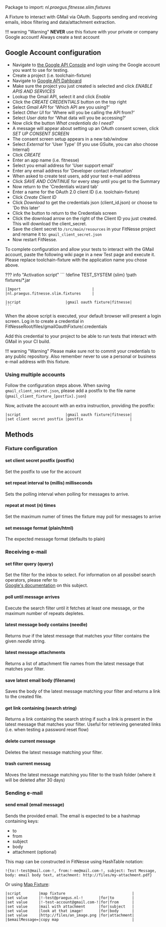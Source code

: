 Package to import: _nl.praegus.fitnesse.slim.fixtures_

A Fixture to interact with GMail via OAuth. Supports sending and receiving emails, inbox filtering and data/attachment extraction.

!!! warning "Warning"
    **NEVER** use this fixture with your private or company Google account! Always create a test account

## Google Account configuration

 - Navigate to <a href="https://console.developers.google.com/cloud-resource-manager" target="_blank">the Google API Console</a>
 and login using the Google account you want to use for testing.
 - Create a project (i.e. toolchain-fixture)
 - Navigate to <a href="https://console.developers.google.com/apis/dashboard" target="_blank">Google API Dahboard</a>
 - Make sure the project you just created is selected and click _ENABLE APIS AND SERVICES_
 - Lookup the Gmail API, select it and click _Enable_
 - Click the _CREATE CREDENTIALS_ button on the top right
 - Select _Gmail API_ for 'Which API are you using?'
 - Select _Other UI_ for 'Where will you be calling the API from?'
 - Select _User data_ for 'What data will you be accessing?'
 - Now click the button _What credentials do I need?_
 - A message will appear about setting up an OAuth consent screen, click _SET UP CONSENT SCREEN_
 - The consent screen setup appears in a new tab/window
 - Select _External_ for 'User Type' (If you use GSuite, you can also choose Internal)
 - Click _CREATE_
 - Enter an app name (i.e. fitnesse)
 - Select you email address for 'User support email'
 - Enter any email address for 'Developer contact infomation'
 - When asked to create test users, add your test e-mail address
 - Click _SAVE AND CONTINUE_ for every step until you get to the Summary
 - Now return to the 'Credentials wizard tab'
 - Enter a name for the OAuth 2.0 client ID (i.e. toolchain-fixture)
 - Click _Create Client ID_
 - Click _Download_ to get the credentials json (client_id.json) or choose to 'Do this later'
 - Click the button to return to the Credentials screen
 - Click the download arrow on the right of the Client ID you just created. This will download the client_secret.
 - Save the client secret to `/src/main/resources` in your FitNesse project and rename it to: `gmail_client_secret.json`
 - Now restart FitNesse.
 
To complete configuration and allow your tests to interact with the GMail  account, paste the following wiki page in a new Test page
and execute it. Please replace toolchain-fixture with the application name you chose above.

??? info "Activation script"
    ```
    !define TEST_SYSTEM {slim}
    !path fixtures/*.jar
    
    |Import                                |
    |nl.praegus.fitnesse.slim.fixtures     |
    
    |script                    |gmail oauth fixture|fitnesse|
    ```

When the above script is executed, your default browser will present a login screen. Log in to create a credential in 
FitNesseRoot/files/gmailOauthFixture/.credentials

Add this credential to your project to be able to run tests that interact with GMail in your CI build.

!!! warning "Warning"
    Please make sure not to commit your credentials to any public repository. Also remember never to use a personal or business e-mail
    address with this fixture. 

### Using multiple accounts
Follow the configuration steps above. When saving `gmail_client_secret.json`, please add a postfix to the file name (`gmail_client_fixture_[postfix].json`)

Now, activate the account with an extra instruction, providing the postfix:
```
|script                    |gmail oauth fixture|fitnesse|
|set client secret postfix |postfix                     |
```

## Methods
### Fixture configuration

#### set client secret postfix (postfix)
Set the postfix to use for the account

#### set repeat interval to (millis) milliseconds
Sets the polling interval when polling for messages to arrive.

#### repeat at most (n) times
Set the maximum numer of times the fixture may poll for messages to arrive

#### set message format (plain/html)
The expected message format (defaults to plain)

### Receiving e-mail

#### set filter query (query)
Set the filter for the inbox to select. For information on all possibel search operators, please refer to  
<a href="https://support.google.com/mail/answer/7190" _target="blank">Google's documentation</a> on this subject.

#### poll until message arrives
Execute the search filter until it fetches at least one message, or the maximum number of repeats depletes.

#### latest message body contains (needle)
Returns _true_ if the latest message that matches your filter contains the given _needle_ string.

#### latest message attachments
Returns a list of attachment file names from the latest message that matches your filter.

#### save latest email body (filename)
Saves the body of the latest message matching your filter and returns a link to the created file.

#### get link containing (search string)
Returns a link containing the search string if such a link is present in the latest message that matches your filter.
Useful for retrieving generated links (i.e. when testing a password reset flow)

#### delete current message
Deletes the latest message matching your filter.

#### trash current messag
Moves the latest message matching you filter to the trash folder (where it will be deleted after 30 days)

### Sending e-mail
#### send email (email message)
Sends the provided email. The email is expected to be a hashmap containing keys:
 - to
 - from
 - subject
 - body
 - attachment (optional)

This map can be constructed in FitNesse using HashTable notation:
```
!{to:!-test@mail.com-!, from:!-me@mail.com-!, subject: Test Message, body: email body text, attachment: http://files/my-attachment.pdf}
```

Or using [Map Fixture](/fixtures/hsac-fixtures/map-fixture/):
```
|script        |map fixture                              |
|set value     |!-test@praegus.nl-!       |for|to        |
|set value     |!-test-account@gmail.com-!|for|from      |
|set value     |mail with attachment      |for|subject   |
|set value     |look at that image!       |for|body      |
|set value     |http://files/an_image.png |for|attachment|
|$emailMessage=|copy map                                 |
```